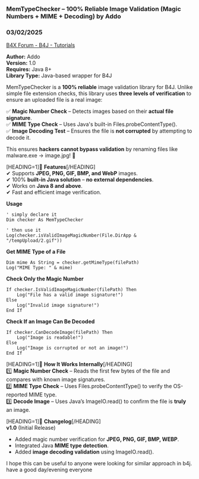 ### MemTypeChecker – 100% Reliable Image Validation (Magic Numbers + MIME + Decoding) by Addo
### 03/02/2025
[B4X Forum - B4J - Tutorials](https://www.b4x.com/android/forum/threads/165914/)

**Author:** Addo  
**Version:** 1.0  
**Requires:** Java 8+  
**Library Type:** Java-based wrapper for B4J  
  
MemTypeChecker is a **100% reliable** image validation library for B4J. Unlike simple file extension checks, this library uses **three levels of verification** to ensure an uploaded file is a real image:  
  
✅ **Magic Number Check** – Detects images based on their **actual file signature**.  
✅ **MIME Type Check** – Uses Java's built-in Files.probeContentType().  
✅ **Image Decoding Test** – Ensures the file is **not corrupted** by attempting to decode it.  
  
This ensures **hackers cannot bypass validation** by renaming files like malware.exe → image.jpg! 🚀  
  
[HEADING=1]🔹 **Features**[/HEADING]  
✔ Supports **JPEG, PNG, GIF, BMP, and WebP** images.  
✔ 100% **built-in Java solution** – **no external dependencies**.  
✔ Works on **Java 8 and above**.  
✔ Fast and efficient image verification.  
  
**Usage**  
  

```B4X
' simply declare it  
Dim checker As MemTypeChecker  
  
' then use it  
Log(checker.isValidImageMagicNumber(File.DirApp & "/tempUpload/2.gif"))
```

  
  
**Get MIME Type of a File**  
  

```B4X
Dim mime As String = checker.getMimeType(filePath)  
Log("MIME Type: " & mime)
```

  
  
**Check Only the Magic Number**  
  

```B4X
If checker.IsValidImageMagicNumber(filePath) Then  
    Log("File has a valid image signature!")  
Else  
    Log("Invalid image signature!")  
End If
```

  
  
  
**Check If an Image Can Be Decoded**  

```B4X
If checker.CanDecodeImage(filePath) Then  
    Log("Image is readable!")  
Else  
    Log("Image is corrupted or not an image!")  
End If
```

  
  
[HEADING=1]🔹 **How It Works Internally**[/HEADING]  
1️⃣ **Magic Number Check** – Reads the first few bytes of the file and compares with known image signatures.  
2️⃣ **MIME Type Check** – Uses Files.probeContentType() to verify the OS-reported MIME type.  
3️⃣ **Decode Image** – Uses Java’s ImageIO.read() to confirm the file is **truly** an image.  
  
[HEADING=1]🔹 **Changelog**[/HEADING]  
**v1.0** (Initial Release)  
  

- Added magic number verification for **JPEG, PNG, GIF, BMP, WEBP**.
- Integrated Java **MIME type detection**.
- Added **image decoding validation** using ImageIO.read().

I hope this can be useful to anyone were looking for similar approach in b4j. have a good day/evening everyone
